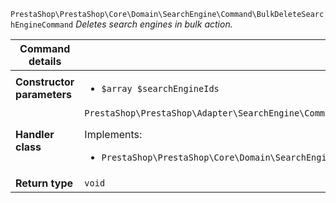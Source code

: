 `PrestaShop\PrestaShop\Core\Domain\SearchEngine\Command\BulkDeleteSearchEngineCommand`
_Deletes search engines in bulk action._

| Command details            |    |
| -------------------------- | -- |
| **Constructor parameters** | <ul> <li>`$array $searchEngineIds`</li> </ul> |
| **Handler class**          | `PrestaShop\PrestaShop\Adapter\SearchEngine\CommandHandler\BulkDeleteSearchEngineHandler`  <p> Implements: </p> <ul>  <li>`PrestaShop\PrestaShop\Core\Domain\SearchEngine\CommandHandler\BulkDeleteSearchEngineHandlerInterface`</li>  |
| **Return type** |  `void`  |
